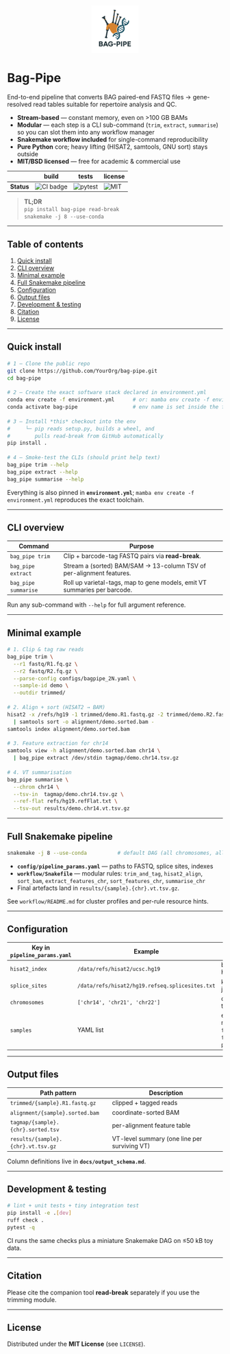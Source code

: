 <p align="center">
  <img src="docs/logo_bag-pipe.png" height="110" alt="bag-pipe logo"/>
</p>

# Bag-Pipe <!-- omit in toc -->

End-to-end pipeline that converts BAG paired-end FASTQ files → gene-resolved
read tables suitable for repertoire analysis and QC.

* **Stream-based** — constant memory, even on >100 GB BAMs  
* **Modular** — each step is a CLI sub-command (`trim`, `extract`, `summarise`)
  so you can slot them into any workflow manager  
* **Snakemake workflow included** for single-command reproducibility  
* **Pure Python** core; heavy lifting (HISAT2, samtools, GNU sort) stays outside  
* **MIT/BSD licensed** — free for academic & commercial use

| | build | tests | license |
|---|---|---|---|
| **Status** | ![CI badge](https://img.shields.io/badge/CI-passing-brightgreen?logo=github) | ![pytest](https://img.shields.io/badge/tests-100%25-brightgreen) | ![MIT](https://img.shields.io/badge/license-MIT-blue) |

> **TL;DR**  
> `pip install bag-pipe read-break`  
> `snakemake -j 8 --use-conda`

---

## Table of contents <!-- omit in toc -->
1. [Quick install](#quick-install)
2. [CLI overview](#cli-overview)
3. [Minimal example](#minimal-example)
4. [Full Snakemake pipeline](#full-snakemake-pipeline)
5. [Configuration](#configuration)
6. [Output files](#output-files)
7. [Development & testing](#development--testing)
8. [Citation](#citation)
9. [License](#license)

---

## Quick install

```bash
# 1 – Clone the public repo
git clone https://github.com/YourOrg/bag-pipe.git
cd bag-pipe

# 2 – Create the exact software stack declared in environment.yml
conda env create -f environment.yml      # or: mamba env create -f environment.yml
conda activate bag-pipe                  # env name is set inside the file

# 3 – Install *this* checkout into the env
#     └─ pip reads setup.py, builds a wheel, and
#        pulls read-break from GitHub automatically
pip install .

# 4 – Smoke-test the CLIs (should print help text)
bag_pipe trim --help
bag_pipe extract --help
bag_pipe summarise --help

````

Everything is also pinned in **`environment.yml`**;
`mamba env create -f environment.yml` reproduces the exact toolchain.

---

## CLI overview

| Command              | Purpose                                                                   |
| -------------------- | ------------------------------------------------------------------------- |
| `bag_pipe trim`      | Clip + barcode-tag FASTQ pairs via **read-break**.                        |
| `bag_pipe extract`   | Stream a (sorted) BAM/SAM → 13-column TSV of per-alignment features.      |
| `bag_pipe summarise` | Roll up varietal-tags, map to gene models, emit VT summaries per barcode. |

Run any sub-command with `--help` for full argument reference.

---

## Minimal example

```bash
# 1. Clip & tag raw reads
bag_pipe trim \
  --r1 fastq/R1.fq.gz \
  --r2 fastq/R2.fq.gz \
  --parse-config configs/bagpipe_2N.yaml \
  --sample-id demo \
  --outdir trimmed/

# 2. Align + sort (HISAT2 → BAM)
hisat2 -x /refs/hg19 -1 trimmed/demo.R1.fastq.gz -2 trimmed/demo.R2.fastq.gz \
  | samtools sort -o alignment/demo.sorted.bam -
samtools index alignment/demo.sorted.bam

# 3. Feature extraction for chr14
samtools view -h alignment/demo.sorted.bam chr14 \
  | bag_pipe extract /dev/stdin tagmap/demo.chr14.tsv.gz

# 4. VT summarisation
bag_pipe summarise \
  --chrom chr14 \
  --tsv-in  tagmap/demo.chr14.tsv.gz \
  --ref-flat refs/hg19.refFlat.txt \
  --tsv-out results/demo.chr14.vt.tsv.gz
```

---

## Full Snakemake pipeline

```bash
snakemake -j 8 --use-conda          # default DAG (all chromosomes, all samples)
```

* **`config/pipeline_params.yaml`** — paths to FASTQ, splice sites, indexes
* **`workflow/Snakefile`** — modular rules: `trim_and_tag`, `hisat2_align`,
  `sort_bam`, `extract_features_chr`, `sort_features_chr`, `summarise_chr`
* Final artefacts land in `results/{sample}.{chr}.vt.tsv.gz`.

See `workflow/README.md` for cluster profiles and per-rule resource hints.

---

## Configuration

| Key in `pipeline_params.yaml` | Example                                         | Meaning                                                      |
| ----------------------------- | ----------------------------------------------- | ------------------------------------------------------------ |
| `hisat2_index`                | `/data/refs/hisat2/ucsc.hg19`                   | basename of HISAT2 index                                     |
| `splice_sites`                | `/data/refs/hisat2/hg19.refseq.splicesites.txt` | known junctions                                              |
| `chromosomes`                 | `['chr14', 'chr21', 'chr22']`                   | chromosomes to process                                       |
| `samples`                     | YAML list                                       | each item needs `id`, `fastq_r1`, `fastq_r2`, `parse_config` |

---

## Output files

| Path pattern                       | Description                                  |
| ---------------------------------- | -------------------------------------------- |
| `trimmed/{sample}.R1.fastq.gz`     | clipped + tagged reads                       |
| `alignment/{sample}.sorted.bam`    | coordinate-sorted BAM                        |
| `tagmap/{sample}.{chr}.sorted.tsv` | per-alignment feature table                  |
| `results/{sample}.{chr}.vt.tsv.gz` | VT-level summary (one line per surviving VT) |

Column definitions live in **`docs/output_schema.md`**.

---

## Development & testing

```bash
# lint + unit tests + tiny integration test
pip install -e .[dev]
ruff check .
pytest -q
```

CI runs the same checks plus a miniature Snakemake DAG on ≤50 kB toy data.

---

## Citation

> 

Please cite the companion tool **read-break** separately if you use the trimming module.

---

## License

Distributed under the **MIT License** (see `LICENSE`).

